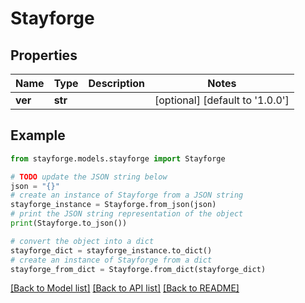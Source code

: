 # Stayforge


## Properties

Name | Type | Description | Notes
------------ | ------------- | ------------- | -------------
**ver** | **str** |  | [optional] [default to '1.0.0']

## Example

```python
from stayforge.models.stayforge import Stayforge

# TODO update the JSON string below
json = "{}"
# create an instance of Stayforge from a JSON string
stayforge_instance = Stayforge.from_json(json)
# print the JSON string representation of the object
print(Stayforge.to_json())

# convert the object into a dict
stayforge_dict = stayforge_instance.to_dict()
# create an instance of Stayforge from a dict
stayforge_from_dict = Stayforge.from_dict(stayforge_dict)
```
[[Back to Model list]](../README.md#documentation-for-models) [[Back to API list]](../README.md#documentation-for-api-endpoints) [[Back to README]](../README.md)



